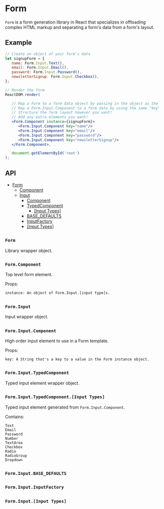 # Form

`Form` is a form generation library in React that specializes in offloading complex HTML markup and separating a form's data from a form's layout.

## Example

``` jsx
// Create an object of your form's data
let signupForm = {
   name: Form.Input.Text(),
   email: Form.Input.Email(),
   password: Form.Input.Password(),
   newsletterSignup: Form.Input.Checkbox(),
};

// Render the form
ReactDOM.render(

   // Map a Form to a form data object by passing in the object as the "instance" value
   // Map a Form.Input.Component to a form data by using the same "key" value
   // Structure the form layout however you want!
   // Add any extra elements you want!
   <Form.Component instance={signupForm}>
      <Form.Input.Component key="name"/>
      <Form.Input.Component key="email"/>
      <Form.Input.Component key="password"/>
      <Form.Input.Component key="newsletterSignup"/>
   </Form.Component>,

   document.getElementById('root')
);
```

## API

- [Form](#form-1)
  - [Component](#formcomponent)
  - [Input](#forminput)
    - [Component](#forminputcomponent)
    - [TypedComponent](#forminputtypedcomponent)
      - [[Input Types]](#forminputtypedcomponentinput-types)
    - [BASE_DEFAULTS](#forminputbase_defaults)
    - [InputFactory](#forminputinputfactory)
    - [[Input Types]](#forminputinput-type)

##

### `Form`

Library wrapper object.

##

### `Form.Component`

Top level form element.

Props:
```
instance: An object of Form.Input.[input type]s.
```

##

### `Form.Input`

Input wrapper object.

##

### `Form.Input.Component`

High order input element to use in a Form template.

Props:

```
key: A String that's a key to a value in the Form instance object.
```

##

### `Form.Input.TypedComponent`

Typed input element wrapper object.

##

### `Form.Input.TypedComponent.[Input Types]`

Typed input element generated from `Form.Input.Component`.

Contains:

```
Text
Email
Password
Number
TextArea
Checkbox
Radio
RadioGroup
Dropdown
```

##

### `Form.Input.BASE_DEFAULTS`

##

### `Form.Input.InputFactory`

##

### `Form.Input.[Input Types]`